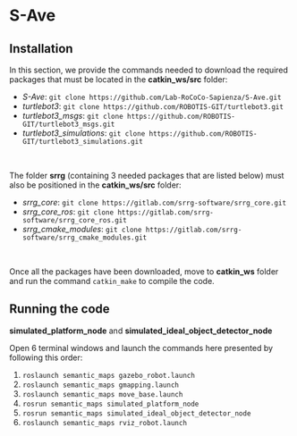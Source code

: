 # S-Ave

## Installation
In this section, we provide the commands needed to download the required packages that must be located in the **catkin_ws/src** folder:
* *S-Ave*: `git clone https://github.com/Lab-RoCoCo-Sapienza/S-Ave.git`
* *turtlebot3*: `git clone https://github.com/ROBOTIS-GIT/turtlebot3.git`
* *turtlebot3_msgs*: `git clone https://github.com/ROBOTIS-GIT/turtlebot3_msgs.git`
* *turtlebot3_simulations*: `git clone https://github.com/ROBOTIS-GIT/turtlebot3_simulations.git` </br>
</br>

The folder **srrg** (containing 3 needed packages that are listed below) must also be positioned in the **catkin_ws/src** folder:
* *srrg_core*: `git clone https://gitlab.com/srrg-software/srrg_core.git`
* *srrg_core_ros*: `git clone https://gitlab.com/srrg-software/srrg_core_ros.git`
* *srrg_cmake_modules*: `git clone https://gitlab.com/srrg-software/srrg_cmake_modules.git` </br>
</br>

Once all the packages have been downloaded, move to **catkin_ws** folder and run the command `catkin_make` to compile the code.

## Running the code
**simulated_platform_node** and **simulated_ideal_object_detector_node**

Open 6 terminal windows and launch the commands here presented by following this order:
  1. `roslaunch semantic_maps gazebo_robot.launch`
  2. `roslaunch semantic_maps gmapping.launch`
  3. `roslaunch semantic_maps move_base.launch`
  4. `rosrun semantic_maps simulated_platform_node`
  5. `rosrun semantic_maps simulated_ideal_object_detector_node`
  6. `roslaunch semantic_maps rviz_robot.launch`
  
  
